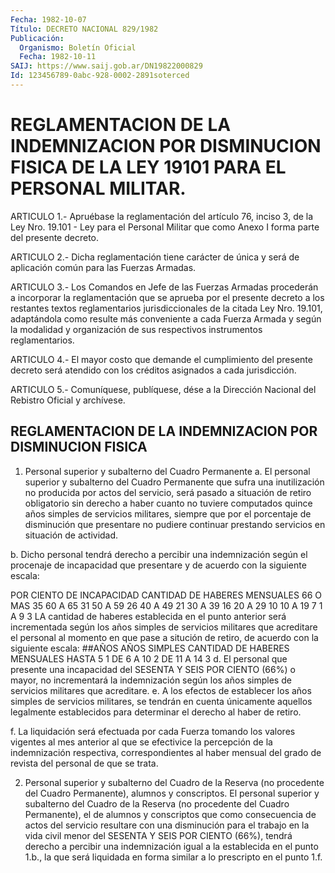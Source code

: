 ```yaml
---
Fecha: 1982-10-07
Título: DECRETO NACIONAL 829/1982
Publicación:
  Organismo: Boletín Oficial
  Fecha: 1982-10-11
SAIJ: https://www.saij.gob.ar/DN19822000829
Id: 123456789-0abc-928-0002-2891soterced
---
```

# REGLAMENTACION DE LA INDEMNIZACION POR DISMINUCION FISICA DE LA LEY 19101 PARA EL PERSONAL MILITAR.

<a id="1"></a>
ARTICULO  1.-  Apruébase  la  reglamentación  del artículo 76, inciso 3, de la Ley Nro. 19.101 - Ley para el Personal  Militar que como Anexo I forma parte del presente decreto.

<a id="2"></a>
ARTICULO  2.-  Dicha  reglamentación tiene carácter de única y será de aplicación común para las Fuerzas Armadas.

<a id="3"></a>
ARTICULO  3.-  Los  Comandos  en  Jefe  de las Fuerzas Armadas procederán a incorporar la reglamentación que  se  aprueba  por el presente decreto a los restantes textos reglamentarios jurisdiccionales  de la  citada  Ley Nro. 19.101, adaptándola como resulte más conveniente a cada Fuerza  Armada  y según la modalidad y  organización  de  sus  respectivos  instrumentos reglamentarios.

<a id="4"></a>
ARTICULO  4.-  El  mayor costo que demande el cumplimiento del presente decreto será atendido  con  los  créditos asignados a cada jurisdicción.

<a id="5"></a>
ARTICULO  5.-  Comuníquese,  publíquese,  dése  a la Dirección Nacional del Rebistro Oficial y archívese.

## REGLAMENTACION    DE    LA  INDEMNIZACION  POR  DISMINUCION  FISICA

<a id="1"></a>
1.  Personal  superior y subalterno del Cuadro Permanente a. El personal superior  y  subalterno  del  Cuadro  Permanente que sufra  una inutilización no producida por actos del servicio,  será pasado a  situación de retiro  obligatorio  sin  derecho  a haber cuanto  no  tuviere  computados quince  años  simples de servicios militares,  siempre  que  por  el porcentaje de  disminución  que presentare  no pudiere continuar prestando servicios  en  situación de actividad.

b. Dicho personal  tendrá  derecho  a  percibir  una  indemnización según  el procenaje de incapacidad que presentare y de acuerdo  con la siguiente escala:

POR CIENTO DE INCAPACIDAD            CANTIDAD DE HABERES                                           MENSUALES    66 O MAS                                 35    60 A 65                                  31    50 A 59                                  26    40 A 49                                  21    30 A 39                                  16    20 A 29                                  10    10 A 19                                   7     1 A  9                                     3  LA cantidad de  haberes  establecida  en  el  punto  anterior  será incrementada  según  los  años  simples  de servicios militares que acreditare el  personal  al  momento  en que pase  a  situción  de retiro, de acuerdo con la siguiente escala: ##AÑOS AÑOS SIMPLES                 CANTIDAD DE HABERES MENSUALES  HASTA 5                                 1  DE 6 A 10                               2  DE 11 A 14                                3  d. El personal que presente una incapacidad  del SESENTA Y SEIS POR CIENTO (66%) o mayor, no incrementará la indemnización  según  los años  simples    de   servicios  militares  que  acreditare.  e.  A  los efectos de establecer  los  años  simples  de  servicios militares, se  tendrán  en  cuenta  únicamente aquellos legalmente establecidos para determinar el derecho  al  haber  de retiro.

f.  La  liquidación  será  efectuada  por  cada Fuerza tomando  los valores vigentes  al  mes  anterior  al  que  se  efectivice    la percepción  de  la indemnización  respectiva,  correspondientes al haber mensual del grado de revista del personal de  que  se  trata.

2.  Personal  superior  y  subalterno  del Cuadro de la Reserva (no procedente del  Cuadro Permanente), alumnos  y  conscriptos.  El personal superior  y  subalterno  del  Cuadro  de la Reserva (no procedente del Cuadro Permanente), el de alumnos y  conscriptos que como  consecuencia  de actos  del  servicio  resultare  con    una disminución  para  el  trabajo en la vida civil menor del SESENTA Y SEIS POR CIENTO (66%), tendrá  derecho a percibir una indemnización igual a la establecida en el punto  1.b.,  la que será liquidada en forma similar a lo prescripto en el punto 1.f.